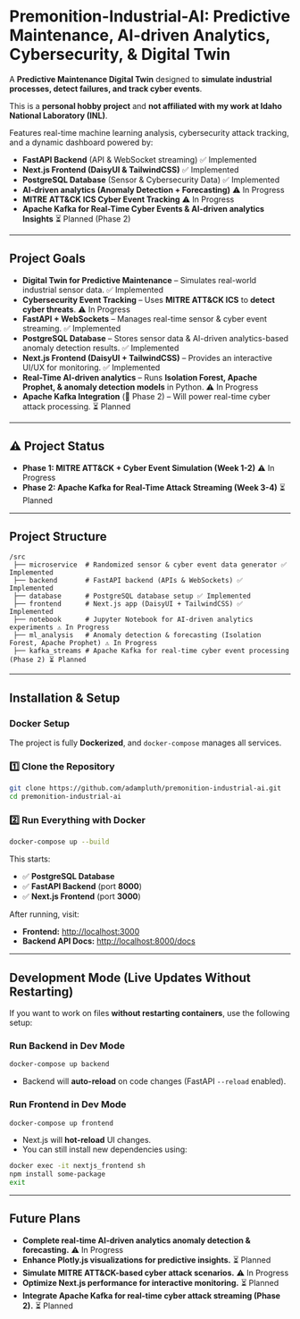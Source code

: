 # Premonition-Industrial-AI: Predictive Maintenance, AI-driven Analytics, Cybersecurity, & Digital Twin

A **Predictive Maintenance Digital Twin** designed to **simulate industrial processes, detect failures, and track cyber events**.

This is a **personal hobby project** and **not affiliated with my work at Idaho National Laboratory (INL)**.

Features real-time machine learning analysis, cybersecurity attack tracking, and a dynamic dashboard powered by:
- **FastAPI Backend** (API & WebSocket streaming) ✅ Implemented
- **Next.js Frontend (DaisyUI & TailwindCSS)** ✅ Implemented
- **PostgreSQL Database** (Sensor & Cybersecurity Data) ✅ Implemented
- **AI-driven analytics (Anomaly Detection + Forecasting)** ⚠️ In Progress
- **MITRE ATT&CK ICS Cyber Event Tracking** ⚠️ In Progress
- **Apache Kafka for Real-Time Cyber Events & AI-driven analytics Insights** ⏳ Planned (Phase 2)

---

## Project Goals

- **Digital Twin for Predictive Maintenance** – Simulates real-world industrial sensor data. ✅ Implemented
- **Cybersecurity Event Tracking** – Uses **MITRE ATT&CK ICS** to **detect cyber threats**. ⚠️ In Progress
- **FastAPI + WebSockets** – Manages real-time sensor & cyber event streaming. ✅ Implemented
- **PostgreSQL Database** – Stores sensor data & AI-driven analytics-based anomaly detection results. ✅ Implemented
- **Next.js Frontend (DaisyUI + TailwindCSS)** – Provides an interactive UI/UX for monitoring. ✅ Implemented
- **Real-Time AI-driven analytics** – Runs **Isolation Forest, Apache Prophet, & anomaly detection models** in Python. ⚠️ In Progress
- **Apache Kafka Integration** (🚀 Phase 2) – Will power real-time cyber attack processing. ⏳ Planned

---

## ⚠️ Project Status

- **Phase 1: MITRE ATT&CK + Cyber Event Simulation (Week 1-2)** ⚠️ In Progress
- **Phase 2: Apache Kafka for Real-Time Attack Streaming (Week 3-4)** ⏳ Planned

---

## Project Structure

```
/src
 ├── microservice  # Randomized sensor & cyber event data generator ✅ Implemented
 ├── backend       # FastAPI backend (APIs & WebSockets) ✅ Implemented
 ├── database      # PostgreSQL database setup ✅ Implemented
 ├── frontend      # Next.js app (DaisyUI + TailwindCSS) ✅ Implemented
 ├── notebook      # Jupyter Notebook for AI-driven analytics experiments ⚠️ In Progress
 ├── ml_analysis   # Anomaly detection & forecasting (Isolation Forest, Apache Prophet) ⚠️ In Progress
 ├── kafka_streams # Apache Kafka for real-time cyber event processing (Phase 2) ⏳ Planned
```

---

## Installation & Setup

### Docker Setup
The project is fully **Dockerized**, and `docker-compose` manages all services.

### **1️⃣ Clone the Repository**
```sh
git clone https://github.com/adampluth/premonition-industrial-ai.git
cd premonition-industrial-ai
```

### **2️⃣ Run Everything with Docker**
```sh
docker-compose up --build
```
This starts:
- ✅ **PostgreSQL Database**
- ✅ **FastAPI Backend** (port **8000**)
- ✅ **Next.js Frontend** (port **3000**)

After running, visit:
- **Frontend:** [http://localhost:3000](http://localhost:3000)
- **Backend API Docs:** [http://localhost:8000/docs](http://localhost:8000/docs)

---

## Development Mode (Live Updates Without Restarting)
If you want to work on files **without restarting containers**, use the following setup:

### **Run Backend in Dev Mode**
```sh
docker-compose up backend
```
- Backend will **auto-reload** on code changes (FastAPI `--reload` enabled).

### **Run Frontend in Dev Mode**
```sh
docker-compose up frontend
```
- Next.js will **hot-reload** UI changes.
- You can still install new dependencies using:
```sh
docker exec -it nextjs_frontend sh
npm install some-package
exit
```

---

## Future Plans
- **Complete real-time AI-driven analytics anomaly detection & forecasting.** ⚠️ In Progress
- **Enhance Plotly.js visualizations for predictive insights.** ⏳ Planned
- **Simulate MITRE ATT&CK-based cyber attack scenarios.** ⚠️ In Progress
- **Optimize Next.js performance for interactive monitoring.** ⏳ Planned
- **Integrate Apache Kafka for real-time cyber attack streaming (Phase 2).** ⏳ Planned

